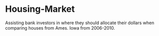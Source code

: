 # Housing-Market
Assisting bank investors in where they should allocate their dollars when comparing houses from Ames. Iowa from 2006-2010.
